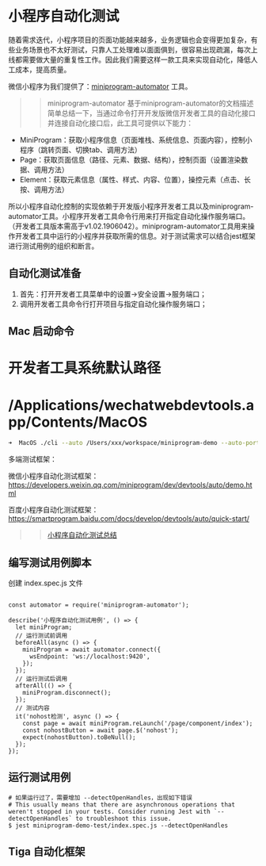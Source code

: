 # 小程序自动化测试

随着需求迭代，小程序项目的页面功能越来越多，业务逻辑也会变得更加复杂，有些业务场景也不太好测试，只靠人工处理难以面面俱到，很容易出现疏漏，每次上线都需要做大量的重复性工作。因此我们需要这样一款工具来实现自动化，降低人工成本，提高质量。

微信小程序为我们提供了：[miniprogram-automator](https://www.npmjs.com/package/miniprogram-automator) 工具。

>> miniprogram-automator
基于miniprogram-automator的文档描述简单总结一下，当通过命令打开开发版微信开发者工具的自动化接口并连接自动化接口后，此工具可提供以下能力：

- MiniProgram：获取小程序信息（页面堆栈、系统信息、页面内容），控制小程序（跳转页面、切换tab、调用方法）
- Page：获取页面信息（路径、元素、数据、结构），控制页面（设置渲染数据、调用方法）
- Element：获取元素信息（属性、样式、内容、位置），操控元素（点击、长按、调用方法）

所以小程序自动化控制的实现依赖于开发版小程序开发者工具以及miniprogram-automator工具。小程序开发者工具命令行用来打开指定自动化操作服务端口。（开发者工具版本需高于v1.02.1906042）。miniprogram-automator工具用来操作开发者工具中运行的小程序并获取所需的信息。对于测试需求可以结合jest框架进行测试用例的组织和断言。

## 自动化测试准备

1. 首先：打开开发者工具菜单中的设置->安全设置->服务端口；
2. 调用开发者工具命令行打开项目与指定自动化操作服务端口；

## Mac 启动命令

# 开发者工具系统默认路径
# /Applications/wechatwebdevtools.app/Contents/MacOS

```sh
➜  MacOS ./cli --auto /Users/xxx/workspace/miniprogram-demo --auto-port 9420

```

多端测试框架：

微信小程序自动化测试框架：https://developers.weixin.qq.com/miniprogram/dev/devtools/auto/demo.html

百度小程序自动化测试框架：https://smartprogram.baidu.com/docs/develop/devtools/auto/quick-start/





>> [小程序自动化测试总结](https://www.imweb.io/topic/5d1a0c7df7b5692b080f2602)

## 编写测试用例脚本

创建 index.spec.js 文件

```

const automator = require('miniprogram-automator');

describe('小程序自动化测试用例', () => {
  let miniProgram;
  // 运行测试前调用
  beforeAll(async () => {
    miniProgram = await automator.connect({
      wsEndpoint: 'ws://localhost:9420',
    });
  });
  // 运行测试后调用
  afterAll(() => {
    miniProgram.disconnect();
  });
  // 测试内容
  it('nohost检测', async () => {
    const page = await miniProgram.reLaunch('/page/component/index');
    const nohostButton = await page.$('nohost');
    expect(nohostButton).toBeNull();
  });
});
```
## 运行测试用例

```
# 如果运行过了，需要增加 --detectOpenHandles，出现如下错误
# This usually means that there are asynchronous operations that weren't stopped in your tests. Consider running Jest with `--detectOpenHandles` to troubleshoot this issue.
$ jest miniprogram-demo-test/index.spec.js --detectOpenHandles
```


## Tiga 自动化框架
